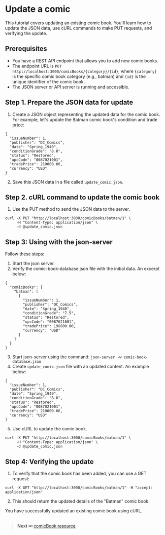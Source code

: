 # Update a comic
This tutorial covers updating an existing comic book. You'll learn how to update the JSON data, use cURL commands to make PUT requests, and verifying the update.

## Prerequisites
- You have a REST API endpoint that allows you to add new comic books.
- The endpoint URL is `PUT http://localhost:3000/comicBooks/{category}/{id}`, where `{category}` is the specific comic book category (e.g., batman) and `{id}` is the unique identifier of the comic book.
- The JSON server or API server is running and accessible.

## Step 1. Prepare the JSON data for update
1. Create a JSON object representing the updated data for the comic book. For example, let's update the Batman comic book's condition and trade price:

```
{
  "issueNumber": 1,
  "publisher": "DC_Comics",
  "date": "Spring_1940",
  "conditionGrade": "8.0",
  "status": "Restored",
  "upcCode": "0087021001",
  "tradePrice": 210000.00,
  "currency": "USD"
}
```

2. Save this JSON data in a file called `update_comic.json`.

## Step 2. cURL command to update the comic book
1. Use the PUT method to send the JSON data to the server. 

```
curl -X PUT "http://localhost:3000/comicBooks/batman/1" \
     -H "Content-Type: application/json" \
     -d @update_comic.json
```

## Step 3: Using with the json-server
Follow these steps:

1. Start the json server.
2. Verify the comic-book-database.json file with the initial data. An excerpt below:

```
{
  "comicBooks": {
    "batman": [
      {
        "issueNumber": 1,
        "publisher": "DC_Comics",
        "date": "Spring_1940",
        "conditionGrade": "7.5",
        "status": "Restored",
        "upcCode": "0087021001",
        "tradePrice": 198000.00,
        "currency": "USD"
      }
    ]
  }
}
```

3. Start json-server using the command: `json-server -w comic-book-database.json`
4. Create `update_comic.json` file with an updated content. An example below:

```   
{
  "issueNumber": 1,
  "publisher": "DC_Comics",
  "date": "Spring_1940",
  "conditionGrade": "8.0",
  "status": "Restored",
  "upcCode": "0087021001",
  "tradePrice": 210000.00,
  "currency": "USD"
}
```

5. Use cURL to update the comic book.

```
curl -X PUT "http://localhost:3000/comicBooks/batman/1" \
     -H "Content-Type: application/json" \
     -d @update_comic.json
```

## Step 4: Verifying the update
1. To verify that the comic book has been added, you can use a GET request:

```
curl -X GET "http://localhost:3000/comicBooks/batman/1" -H "accept: application/json"
```

2. This should return the updated details of the "Batman" comic book.

You have successfully updated an existing comic book using cURL. 
<br>
<br>

> **Next** ⏭️ [comicBook resource](../api/comicBook.md)
